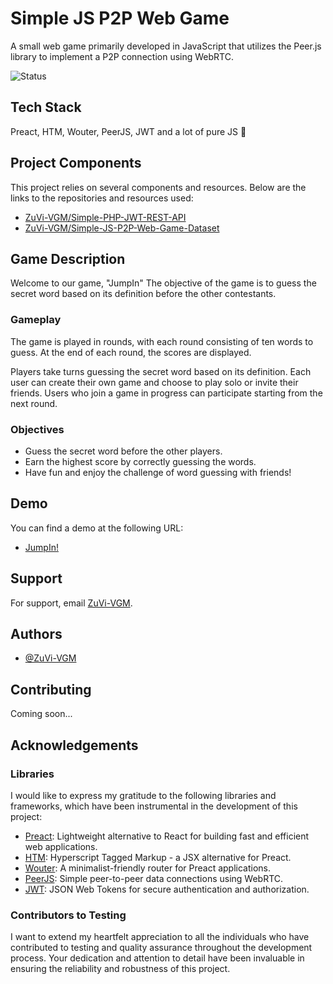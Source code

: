 
# Simple JS P2P Web Game

A small web game primarily developed in JavaScript that utilizes the Peer.js library to implement a P2P connection using WebRTC.

![Status](https://img.shields.io/badge/Status-Beta-blue)


## Tech Stack

Preact, HTM, Wouter, PeerJS, JWT and a lot of pure JS 🤠



## Project Components

This project relies on several components and resources. Below are the links to the repositories and resources used:

- [ZuVi-VGM/Simple-PHP-JWT-REST-API](https://github.com/ZuVi-VGM/Simple-PHP-JWT-REST-API)
- [ZuVi-VGM/Simple-JS-P2P-Web-Game-Dataset](https://github.com/ZuVi-VGM/Simple-JS-P2P-Web-Game-Dataset)




## Game Description

Welcome to our game, "JumpIn" The objective of the game is to guess the secret word based on its definition before the other contestants.

### Gameplay

The game is played in rounds, with each round consisting of ten words to guess. At the end of each round, the scores are displayed. 

Players take turns guessing the secret word based on its definition. Each user can create their own game and choose to play solo or invite their friends. Users who join a game in progress can participate starting from the next round.

### Objectives

- Guess the secret word before the other players.
- Earn the highest score by correctly guessing the words.
- Have fun and enjoy the challenge of word guessing with friends!
## Demo

You can find a demo at the following URL:

- [JumpIn!](https://simple-js-p2-p-web-game.vercel.app/)


## Support

For support, email [ZuVi-VGM](mailto:vitog.m98@gmail.com).


## Authors

- [@ZuVi-VGM](https://www.github.com/ZuVi-VGM)


## Contributing

Coming soon... 
<!-- Contributions are always welcome!

See `contributing.md` for ways to get started.

Please adhere to this project's `code of conduct`. -->


## Acknowledgements

### Libraries
I would like to express my gratitude to the following libraries and frameworks, which have been instrumental in the development of this project:

- [Preact](https://preactjs.com/): Lightweight alternative to React for building fast and efficient web applications.
- [HTM](https://github.com/developit/htm): Hyperscript Tagged Markup - a JSX alternative for Preact.
- [Wouter](https://github.com/molefrog/wouter): A minimalist-friendly router for Preact applications.
- [PeerJS](https://peerjs.com/): Simple peer-to-peer data connections using WebRTC.
- [JWT](https://jwt.io/): JSON Web Tokens for secure authentication and authorization.

### Contributors to Testing
I want to extend my heartfelt appreciation to all the individuals who have contributed to testing and quality assurance throughout the development process. Your dedication and attention to detail have been invaluable in ensuring the reliability and robustness of this project.

